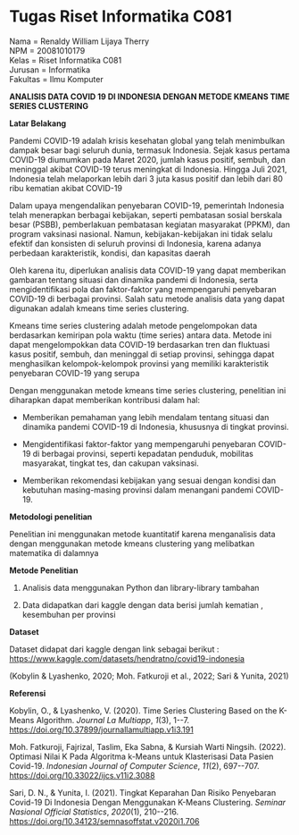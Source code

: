 # Tugas  Riset Informatika C081

Nama = Renaldy William Lijaya Therry <br/>
NPM = 20081010179 <br/>
Kelas = Riset Informatika C081 <br/>
Jurusan = Informatika <br />
Fakultas = Ilmu Komputer <br />

**ANALISIS DATA COVID 19 DI INDONESIA DENGAN METODE KMEANS TIME SERIES CLUSTERING**

**Latar Belakang**

Pandemi COVID-19 adalah krisis kesehatan global yang telah menimbulkan dampak besar bagi seluruh dunia, termasuk Indonesia. Sejak kasus pertama COVID-19 diumumkan pada Maret 2020, jumlah kasus positif, sembuh, dan meninggal akibat COVID-19 terus meningkat di Indonesia. Hingga Juli 2021, Indonesia telah melaporkan lebih dari 3 juta kasus positif dan lebih dari 80 ribu kematian akibat COVID-19

Dalam upaya mengendalikan penyebaran COVID-19, pemerintah Indonesia telah menerapkan berbagai kebijakan, seperti pembatasan sosial berskala besar (PSBB), pemberlakuan pembatasan kegiatan masyarakat (PPKM), dan program vaksinasi nasional. Namun, kebijakan-kebijakan ini tidak selalu efektif dan konsisten di seluruh provinsi di Indonesia, karena adanya perbedaan karakteristik, kondisi, dan kapasitas daerah

Oleh karena itu, diperlukan analisis data COVID-19 yang dapat memberikan gambaran tentang situasi dan dinamika pandemi di Indonesia, serta mengidentifikasi pola dan faktor-faktor yang mempengaruhi penyebaran COVID-19 di berbagai provinsi. Salah satu metode analisis data yang dapat digunakan adalah kmeans time series clustering.

Kmeans time series clustering adalah metode pengelompokan data berdasarkan kemiripan pola waktu (time series) antara data. Metode ini dapat mengelompokkan data COVID-19 berdasarkan tren dan fluktuasi kasus positif, sembuh, dan meninggal di setiap provinsi, sehingga dapat menghasilkan kelompok-kelompok provinsi yang memiliki karakteristik penyebaran COVID-19 yang serupa

Dengan menggunakan metode kmeans time series clustering, penelitian ini diharapkan dapat memberikan kontribusi dalam hal:

- Memberikan pemahaman yang lebih mendalam tentang situasi dan dinamika pandemi COVID-19 di Indonesia, khususnya di tingkat provinsi.

- Mengidentifikasi faktor-faktor yang mempengaruhi penyebaran COVID-19 di berbagai provinsi, seperti kepadatan penduduk, mobilitas masyarakat, tingkat tes, dan cakupan vaksinasi.

- Memberikan rekomendasi kebijakan yang sesuai dengan kondisi dan kebutuhan masing-masing provinsi dalam menangani pandemi COVID-19.

**Metodologi penelitian**

Penelitian ini menggunakan metode kuantitatif karena menganalisis data dengan menggunakan metode kmeans clustering yang melibatkan matematika di dalamnya

**Metode Penelitian**

1. Analisis data menggunakan Python dan library-library tambahan

2. Data didapatkan dari kaggle dengan data berisi jumlah kematian , kesembuhan per provinsi

**Dataset**

Dataset didapat dari kaggle dengan link sebagai berikut :\
<https://www.kaggle.com/datasets/hendratno/covid19-indonesia>

(Kobylin & Lyashenko, 2020; Moh. Fatkuroji et al., 2022; Sari & Yunita, 2021)

**Referensi**

Kobylin, O., & Lyashenko, V. (2020). Time Series Clustering Based on the K-Means Algorithm. *Journal La Multiapp*, *1*(3), 1--7. https://doi.org/10.37899/journallamultiapp.v1i3.191

Moh. Fatkuroji, Fajrizal, Taslim, Eka Sabna, & Kursiah Warti Ningsih. (2022). Optimasi Nilai K Pada Algoritma k-Means untuk Klasterisasi Data Pasien Covid-19. *Indonesian Journal of Computer Science*, *11*(2), 697--707. https://doi.org/10.33022/ijcs.v11i2.3088

Sari, D. N., & Yunita, I. (2021). Tingkat Keparahan Dan Risiko Penyebaran Covid-19 Di Indonesia Dengan Menggunakan K-Means Clustering. *Seminar Nasional Official Statistics*, *2020*(1), 210--216. https://doi.org/10.34123/semnasoffstat.v2020i1.706
